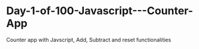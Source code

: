 # Day-1-of-100-Javascript---Counter-App
Counter app with Javscript, Add, Subtract and reset functionalities
